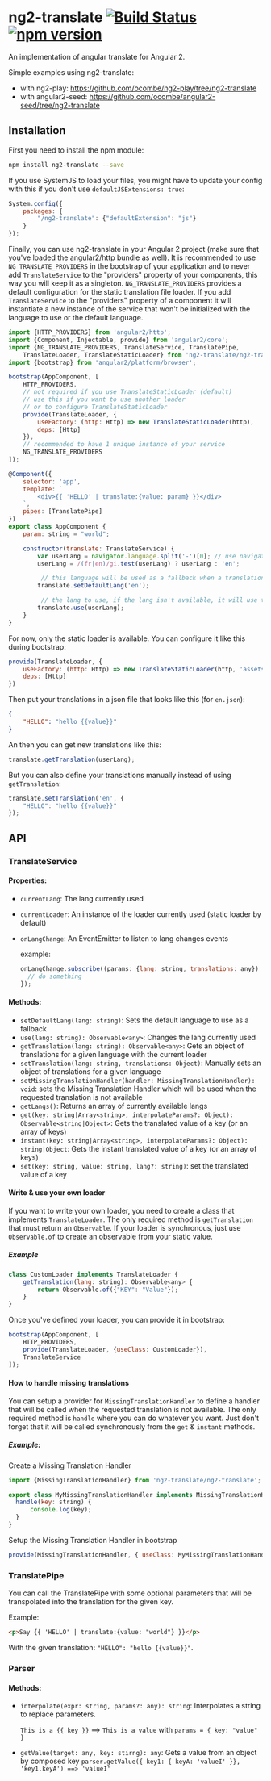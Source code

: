# ng2-translate [![Build Status](https://travis-ci.org/ocombe/ng2-translate.svg?branch=master)](https://travis-ci.org/ocombe/ng2-translate) [![npm version](https://img.shields.io/npm/v/ng2-translate.svg)](https://www.npmjs.com/package/ng2-translate)
An implementation of angular translate for Angular 2.

Simple examples using ng2-translate:
- with ng2-play: https://github.com/ocombe/ng2-play/tree/ng2-translate
- with angular2-seed: https://github.com/ocombe/angular2-seed/tree/ng2-translate

## Installation
First you need to install the npm module:
```sh
npm install ng2-translate --save
```

If you use SystemJS to load your files, you might have to update your config with this if you don't use `defaultJSExtensions: true`:
```js
System.config({
    packages: {
        "/ng2-translate": {"defaultExtension": "js"}
    }
});
```

Finally, you can use ng2-translate in your Angular 2 project (make sure that you've loaded the angular2/http bundle as well).
It is recommended to use `NG_TRANSLATE_PROVIDERS` in the bootstrap of your application and to never add `TranslateService` to the "providers" property of your components, this way you will keep it as a singleton.
`NG_TRANSLATE_PROVIDERS` provides a default configuration for the static translation file loader.
If you add `TranslateService` to the "providers" property of a component it will instantiate a new instance of the service that won't be initialized with the language to use or the default language.

```js
import {HTTP_PROVIDERS} from 'angular2/http';
import {Component, Injectable, provide} from 'angular2/core';
import {NG_TRANSLATE_PROVIDERS, TranslateService, TranslatePipe,
    TranslateLoader, TranslateStaticLoader} from 'ng2-translate/ng2-translate';
import {bootstrap} from 'angular2/platform/browser';

bootstrap(AppComponent, [
    HTTP_PROVIDERS,
    // not required if you use TranslateStaticLoader (default)
    // use this if you want to use another loader
    // or to configure TranslateStaticLoader
    provide(TranslateLoader, {
        useFactory: (http: Http) => new TranslateStaticLoader(http),
        deps: [Http]
    }),
    // recommended to have 1 unique instance of your service
    NG_TRANSLATE_PROVIDERS
]);

@Component({
    selector: 'app',
    template: `
        <div>{{ 'HELLO' | translate:{value: param} }}</div>
    `,
    pipes: [TranslatePipe]
})
export class AppComponent {
    param: string = "world";

    constructor(translate: TranslateService) {
        var userLang = navigator.language.split('-')[0]; // use navigator lang if available
        userLang = /(fr|en)/gi.test(userLang) ? userLang : 'en';

         // this language will be used as a fallback when a translation isn't found in the current language
        translate.setDefaultLang('en');

         // the lang to use, if the lang isn't available, it will use the current loader to get them
        translate.use(userLang);
    }
}
```

For now, only the static loader is available. You can configure it like this during bootstrap:
```js
provide(TranslateLoader, {
    useFactory: (http: Http) => new TranslateStaticLoader(http, 'assets/i18n', '.json'),
    deps: [Http]
})
```

Then put your translations in a json file that looks like this (for `en.json`):
```json
{
    "HELLO": "hello {{value}}"
}
```

An then you can get new translations like this:
```js
translate.getTranslation(userLang);
```

But you can also define your translations manually instead of using `getTranslation`:
```js
translate.setTranslation('en', {
    "HELLO": "hello {{value}}"
});
```

## API
### TranslateService
#### Properties:
- `currentLang`: The lang currently used
- `currentLoader`: An instance of the loader currently used (static loader by default)
- `onLangChange`: An EventEmitter to listen to lang changes events

    example:
	```js
    onLangChange.subscribe((params: {lang: string, translations: any}) => {
	  // do something
	});
    ```

#### Methods:
- `setDefaultLang(lang: string)`: Sets the default language to use as a fallback
- `use(lang: string): Observable<any>`: Changes the lang currently used
- `getTranslation(lang: string): Observable<any>`: Gets an object of translations for a given language with the current loader
- `setTranslation(lang: string, translations: Object)`: Manually sets an object of translations for a given language
- `setMissingTranslationHandler(handler: MissingTranslationHandler): void`: sets the Missing Translation Handler which will be
used when the requested translation is not available
- `getLangs()`: Returns an array of currently available langs
- `get(key: string|Array<string>, interpolateParams?: Object): Observable<string|Object>`: Gets the translated value of a key (or an array of keys)
- `instant(key: string|Array<string>, interpolateParams?: Object): string|Object`: Gets the instant translated value of a key (or an array of keys)
- `set(key: string, value: string, lang?: string)`: set the translated value of a key

#### Write & use your own loader
If you want to write your own loader, you need to create a class that implements `TranslateLoader`.
The only required method is `getTranslation` that must return an `Observable`. If your loader is synchronous, just use `Observable.of` to create an observable from your static value.

##### Example
```js
class CustomLoader implements TranslateLoader {
    getTranslation(lang: string): Observable<any> {
        return Observable.of({"KEY": "Value"});
    }
}
```

Once you've defined your loader, you can provide it in bootstrap:
```js
bootstrap(AppComponent, [
    HTTP_PROVIDERS,
    provide(TranslateLoader, {useClass: CustomLoader}),
    TranslateService
]);
```

#### How to handle missing translations
You can setup a provider for `MissingTranslationHandler` to define a handler that will be called when the requested translation is not available.
The only required method is `handle` where you can do whatever you want. Just don't forget that it will be called synchronously from the `get` & `instant` methods.

##### Example:
Create a Missing Translation Handler
```js
import {MissingTranslationHandler} from 'ng2-translate/ng2-translate';

export class MyMissingTranslationHandler implements MissingTranslationHandler {
  handle(key: string) {
      console.log(key);
  }
}
```

Setup the Missing Translation Handler in bootstrap
```js
provide(MissingTranslationHandler, { useClass: MyMissingTranslationHandler })
```

### TranslatePipe
You can call the TranslatePipe with some optional parameters that will be transpolated into the translation for the given key.

Example:
```html
<p>Say {{ 'HELLO' | translate:{value: "world"} }}</p>
```

With the given translation: `"HELLO": "hello {{value}}"`.

### Parser
#### Methods:
- `interpolate(expr: string, params?: any): string`: Interpolates a string to replace parameters.

    `This is a {{ key }}` ==> `This is a value` with `params = { key: "value" }`
- `getValue(target: any, key: stirng): any`:  Gets a value from an object by composed key
     `parser.getValue({ key1: { keyA: 'valueI' }}, 'key1.keyA') ==> 'valueI'`
